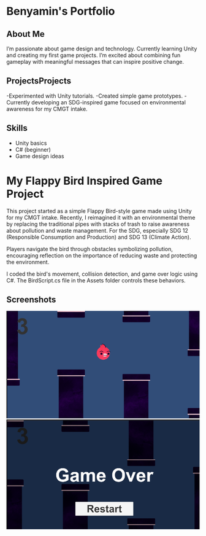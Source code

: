 # Benyamin's Portfolio

## About Me
I’m passionate about game design and technology. Currently learning Unity and creating my first game projects. I’m excited about combining fun gameplay with meaningful messages that can inspire positive change.

## ProjectsProjects
-Experimented with Unity tutorials.
-Created simple game prototypes.
-Currently developing an SDG-inspired game focused on environmental awareness for my CMGT intake.

## Skills
- Unity basics
- C# (beginner)
- Game design ideas
  
# My Flappy Bird Inspired Game Project

This project started as a simple Flappy Bird-style game made using Unity for my CMGT intake.
Recently, I reimagined it with an environmental theme by replacing the traditional pipes with stacks of trash to raise awareness about pollution and waste management. For the SDG, especially SDG 12 (Responsible Consumption and Production) and SDG 13 (Climate Action).

Players navigate the bird through obstacles symbolizing pollution, encouraging reflection on the importance of reducing waste and protecting the environment.

I coded the bird's movement, collision detection, and game over logic using C#. The BirdScript.cs file in the Assets folder controls these behaviors.
## Screenshots

![Gameplay](./image1.png)
![Game Over](./image.png)

